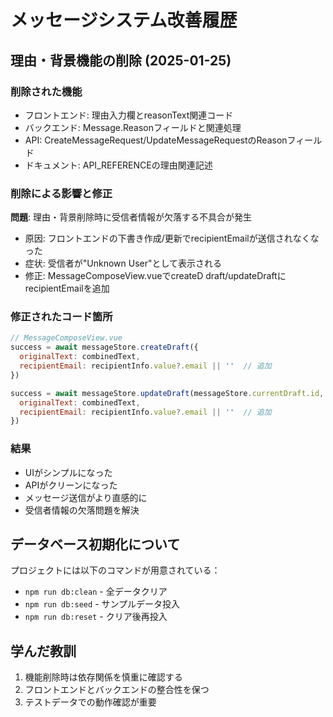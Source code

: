 # メッセージシステム改善履歴

## 理由・背景機能の削除 (2025-01-25)

### 削除された機能
- フロントエンド: 理由入力欄とreasonText関連コード
- バックエンド: Message.Reasonフィールドと関連処理
- API: CreateMessageRequest/UpdateMessageRequestのReasonフィールド
- ドキュメント: API_REFERENCEの理由関連記述

### 削除による影響と修正
**問題**: 理由・背景削除時に受信者情報が欠落する不具合が発生
- 原因: フロントエンドの下書き作成/更新でrecipientEmailが送信されなくなった
- 症状: 受信者が"Unknown User"として表示される
- 修正: MessageComposeView.vueでcreateD draft/updateDraftにrecipientEmailを追加

### 修正されたコード箇所
```javascript
// MessageComposeView.vue
success = await messageStore.createDraft({
  originalText: combinedText,
  recipientEmail: recipientInfo.value?.email || ''  // 追加
})

success = await messageStore.updateDraft(messageStore.currentDraft.id, {
  originalText: combinedText,
  recipientEmail: recipientInfo.value?.email || ''  // 追加
})
```

### 結果
- UIがシンプルになった
- APIがクリーンになった
- メッセージ送信がより直感的に
- 受信者情報の欠落問題を解決

## データベース初期化について
プロジェクトには以下のコマンドが用意されている：
- `npm run db:clean` - 全データクリア
- `npm run db:seed` - サンプルデータ投入
- `npm run db:reset` - クリア後再投入

## 学んだ教訓
1. 機能削除時は依存関係を慎重に確認する
2. フロントエンドとバックエンドの整合性を保つ
3. テストデータでの動作確認が重要